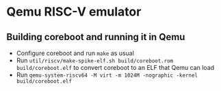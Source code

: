 # Qemu RISC-V emulator

## Building coreboot and running it in Qemu

- Configure coreboot and run `make` as usual
- Run `util/riscv/make-spike-elf.sh build/coreboot.rom build/coreboot.elf` to
  convert coreboot to an ELF that Qemu can load
- Run `qemu-system-riscv64 -M virt -m 1024M -nographic -kernel build/coreboot.elf`
